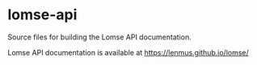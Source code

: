 # lomse-api
Source files for building the Lomse API documentation.

Lomse API documentation is available at https://lenmus.github.io/lomse/
